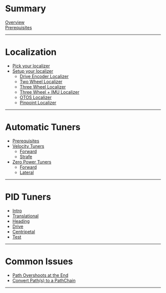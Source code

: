 # Summary
[Overview](./overview.md)  
[Prerequisites](./prerequisites.md)

---
# Localization
- [Pick your localizer](./localization/pick.md)
- [Setup your localizer](./localization/setup.md)
  - [Drive Encoder Localizer](./localization/driveEncoder.md)
  - [Two Wheel Localizer](./localization/twoWheel.md)
  - [Three Wheel Localizer](./localization/threeWheel.md)
  - [Three Wheel + IMU Localizer](./localization/threeWheelImu.md)
  - [OTOS Localizer](./localization/otos.md)
  - [Pinpoint Localizer](./localization/pinpoint.md)

---
# Automatic Tuners
- [Prerequisites](./automatic/prerequisites.md)
- [Velocity Tuners](./automatic/forwardvelocity.md)
  - [Forward](./automatic/forwardvelocity.md)
  - [Strafe](./automatic/strafevelocity.md)
- [Zero Power Tuners](./automatic/forwardzeropower.md)
  - [Forward](./automatic/forwardzeropower.md)
  - [Lateral](./automatic/lateralzeropower.md)


---
# PID Tuners
- [Intro](./pid/intro.md)
- [Translational](./pid/translational.md)
- [Heading](./pid/heading.md)
- [Drive](./pid/drive.md)
- [Centripetal](./pid/centripetal.md)
- [Test](./pid/test.md)

---
<!--
# Examples
- [Example Auto](./examples/auto.md)
- [Example Teleop](./examples/teleop.md)
-->

# Common Issues
- [Path Overshoots at the End](./commonissues/pathovershoot.md)
- [Convert Path(s) to a PathChain](./commonissues/pathtopathchain.md)


---

<!-- # Misc
- [Pedro vs RoadRunner](./misc/pedrovsrr.md)
# -->

